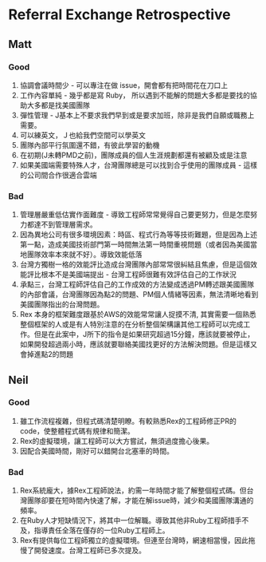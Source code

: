 # Referral Exchange Retrospective

## Matt
### Good
1. 協調會議時間少 - 可以專注在做 issue，開會都有把時間花在刀口上
2. 工作內容單純 - 幾乎都是寫 Ruby， 所以遇到不能解的問題大多都是要找的協助大多都是找美國團隊
3. 彈性管理 - J基本上不要求我們早到或是要求加班，除非是我們自願或職務上需要。
4. 可以練英文，Ｊ也給我們空間可以學英文
5. 團隊內部平行氛圍還不錯，有彼此學習的動機
6. 在初期(J未轉PMD之前)，團隊成員的個人生涯規劃都還有被顧及或是注意
7. 如果美國端需要特殊人才，台灣團隊總是可以找到合乎使用的團隊成員 - 這樣的公司間合作很適合雲端

### Bad
1. 管理層嚴重低估實作面難度 - 導致工程師常常覺得自己要更努力，但是怎麼努力都達不到管理層需求。
2. 因為異地公司有很多環境因素：時區、程式行為等等技術難題，但是因為上述第一點，造成美國技術部門第一時間無法第一時間重視問題（或者因為美國當地團隊效率本來就不好）。導致效能低落
3. 台灣方獨樹一格的效能評比造成台灣團隊內部常常很糾結且焦慮，但是這個效能評比根本不是美國端提出 - 台灣工程師很難有效評估自己的工作狀況
4. 承點三，台灣工程師評估自己的工作成效的方法變成透過PM轉述跟美國團隊的內部會議，台灣團隊因為點2的問題、PM個人情緒等因素，無法清晰地看到美國團隊指出的台灣問題。
5. Rex 本身的框架難度跟基於AWS的效能常常讓人捉摸不清, 其實需要一個熟悉整個框架的人或是有人特別注意的在分析整個架構讓其他工程師可以完成工作。但是在此案中，J所下的指令是如果研究超過15分鐘，應該就要被停止，如果開發超過兩小時，應該就要聯絡美國找更好的方法解決問題。但是這樣又會掉進點2的問題

## Neil
### Good
1. 雖工作流程複雜，但程式碼清楚明瞭。有較熟悉Rex的工程師修正PR的code，使整體程式碼有規律和簡潔。
2. Rex的虛擬環境，讓工程師可以大方嘗試，無須過度擔心後果。
3. 因配合美國時間，剛好可以錯開台北塞車的時間。

### Bad
1. Rex系統龐大，據Rex工程師說法，約需一年時間才能了解整個程式碼。但台灣團隊卻要在短時間內快速了解，才能在解issue時，減少和美國團隊溝通的頻率。
2. 在Ruby人才短缺情況下，將其中一位解職。導致其他非Ruby工程師措手不及，指導責任全落在僅存的一位Ruby工程師上。
3. Rex有提供每位工程師獨立的虛擬環境。但連至台灣時，網速相當慢，因此拖慢了開發速度。台灣工程師已多次提及。